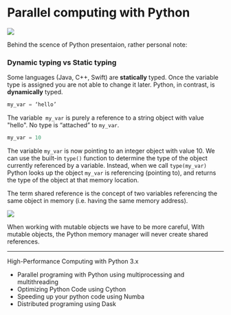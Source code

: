 # Parallel computing with Python 

[![](https://img.shields.io/badge/python-3.6%20%7C%203.7%20%7C%203.8-blue)](https://www.python.org/)

Behind the scence of Python presentaion, rather personal note:

### Dynamic typing vs Static typing

Some languages (Java, C++, Swift) are **statically** typed. Once the variable type is assigned you are not able to change it later. Python, in contrast, is **dynamically** typed.

```python
my_var = ‘hello’
```
The variable` my_var` is purely a reference to a string object with value "hello". No type is “attached” to `my_var`. 

```python
my_var = 10
```
The variable `my_var` is now pointing to an integer object with value 10. We can use the built-in `type()` function to determine the type of the object currently referenced by a variable. Instead, when we call `type(my_var)` Python looks up the object `my_var` is referencing (pointing to), and returns the type of the object at that memory location.

The term shared reference is the concept of two variables referencing the same object in memory (i.e. having the same memory address). 

![](https://github.com/Foroozani/ParallelwithPython3.x/blob/main/memory.png)

When working with mutable objects we have to be more careful, With mutable objects, the Python memory manager will never create shared references.

---
High-Performance Computing with Python 3.x

- Parallel programing with Python using multiprocessing and multithreading
- Optimizing Python Code using Cython
- Speeding up your python code using Numba
- Distributed programing using Dask 

